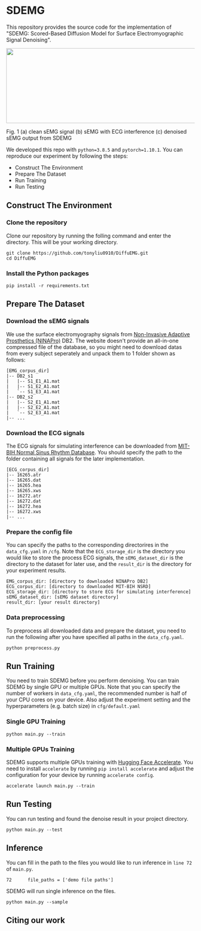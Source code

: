 # SDEMG
This repository provides the source code for the implementation of "SDEMG: Scored-Based Diffusion Model for Surface Electromyographic Signal Denoising". 

<p align='center'>
<td style='text-align:center;'>
  <img src=https://github.com/tonyliu0910/DiffuEMG/assets/71209514/995afbd0-98b8-442a-92aa-cec988d289cb width="700" height="200">
  <figcaption>Fig. 1 (a) clean sEMG signal (b) sEMG with ECG interference (c) denoised sEMG output from SDEMG</figcaption>
</td>
</p>

We developed this repo with `python=3.8.5` and `pytorch=1.10.1`. You can reproduce our experiment by following the steps:
- Construct The Environment
- Prepare The Dataset
- Run Training
- Run Testing

## Construct The Environment
### Clone the repository
Clone our repository by running the folling command and enter the directory. This will be your working directory.
```
git clone https://github.com/tonyliu0910/DiffuEMG.git
cd DiffuEMG
```
### Install the Python packages
```
pip install -r requirements.txt
```
## Prepare The Dataset
### Download the sEMG signals
We use the surface electromyography signals from [Non-Invasive Adaptive Prosthetics (NINAPro)](https://ninapro.hevs.ch/instructions/DB2.html) DB2. The website doesn't provide an all-in-one compressed file of the database, so you might need to download datas from every subject seperately and unpack them to 1 folder shown as follows:
```
[EMG_corpus_dir]
|-- DB2_s1
|   |-- S1_E1_A1.mat
|   |-- S1_E2_A1.mat
|   `-- S1_E3_A1.mat
|-- DB2_s2
|   |-- S2_E1_A1.mat
|   |-- S2_E2_A1.mat
|   `-- S2_E3_A1.mat
|-- ...
```
### Download the ECG signals 
The ECG signals for simulating interference can be downloaded from [MIT-BIH Normal Sinus Rhythm Database](https://www.physionet.org/content/nsrdb/1.0.0/). You should specify the path to the folder containing all signals for the later implementation.
```
[ECG_corpus_dir]
|-- 16265.atr
|-- 16265.dat
|-- 16265.hea
|-- 16265.xws
|-- 16272.atr
|-- 16272.dat
|-- 16272.hea
|-- 16272.xws
|-- ...
```
### Prepare the config file
You can specify the paths to the corresponding directorires in the `data_cfg.yaml` in `/cfg`. Note that the `ECG_storage_dir` is the directory you would like to store the process ECG signals, the `sEMG_dataset_dir` is the directory to the dataset for later use, and the `result_dir` is the directory for your experiment results.
```
EMG_corpus_dir: [directory to downloaded NINAPro DB2]
ECG_corpus_dir: [directory to downloaded MIT-BIH NSRD]
ECG_storage_dir: [directory to store ECG for simulating interference]
sEMG_dataset_dir: [sEMG dataset directory]
result_dir: [your result directory]
```
### Data preprocessing
To preprocess all downloaded data and prepare the dataset, you need to run the following after you have specified all paths in the `data_cfg.yaml`.
```
python preprocess.py
```
## Run Training
You need to train SDEMG before you perform denoising. You can train SDEMG by single GPU or multiple GPUs. Note that you can specify the number of workers in `data_cfg.yaml`, the recommended number is half of your CPU cores on your device. Also adjust the experiment setting and the hyperparameters (e.g. batch size) in `cfg/default.yaml`
### Single GPU Training
```
python main.py --train
```
### Multiple GPUs Training
SDEMG supports multiple GPUs training with [Hugging Face Accelerate](https://huggingface.co/docs/accelerate/index). You need to install `accelerate` by running `pip install accelerate` and adjust the configuration for your device by running `accelerate config`. 
```
accelerate launch main.py --train
```
## Run Testing
You can run testing and found the denoise result in your project directory. 
```
python main.py --test
```
## Inference 
You can fill in the path to the files you would like to run inference in `line 72` of `main.py`.
```
72      file_paths = ['demo file paths']
```
SDEMG will run single inference on the files.
```
python main.py --sample
```

## Citing our work
